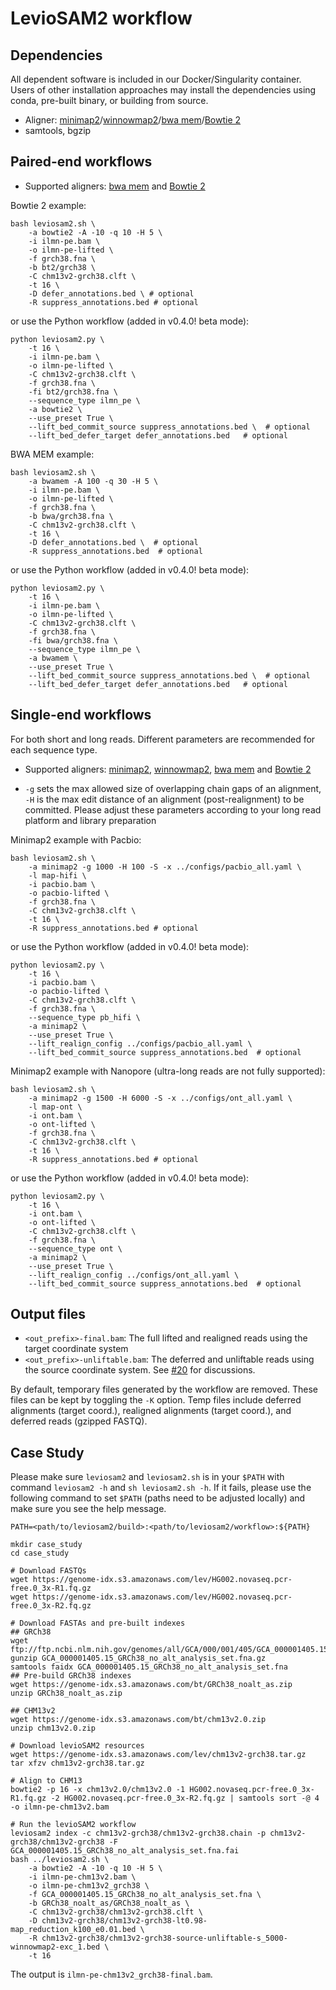 # LevioSAM2 workflow

## Dependencies

All dependent software is included in our Docker/Singularity container.
Users of other installation approaches may install the dependencies using conda, pre-built binary, or building from source.

- Aligner: [minimap2](https://github.com/lh3/minimap2)/[winnowmap2](https://github.com/marbl/Winnowmap)/[bwa mem](https://github.com/lh3/bwa)/[Bowtie 2](http://bowtie-bio.sourceforge.net/bowtie2/manual.shtml) 
- samtools, bgzip

## Paired-end workflows

* Supported aligners: [bwa mem](https://github.com/lh3/bwa) and [Bowtie 2](http://bowtie-bio.sourceforge.net/bowtie2/manual.shtml) 

Bowtie 2 example:
```
bash leviosam2.sh \
    -a bowtie2 -A -10 -q 10 -H 5 \
    -i ilmn-pe.bam \
    -o ilmn-pe-lifted \
    -f grch38.fna \
    -b bt2/grch38 \
    -C chm13v2-grch38.clft \
    -t 16 \
    -D defer_annotations.bed \ # optional
    -R suppress_annotations.bed # optional
```

or use the Python workflow (added in v0.4.0! beta mode):

```
python leviosam2.py \
    -t 16 \
    -i ilmn-pe.bam \
    -o ilmn-pe-lifted \
    -C chm13v2-grch38.clft \
    -f grch38.fna \
    -fi bt2/grch38.fna \
    --sequence_type ilmn_pe \
    -a bowtie2 \
    --use_preset True \
    --lift_bed_commit_source suppress_annotations.bed \  # optional
    --lift_bed_defer_target defer_annotations.bed   # optional
```

BWA MEM example:
```
bash leviosam2.sh \
    -a bwamem -A 100 -q 30 -H 5 \
    -i ilmn-pe.bam \
    -o ilmn-pe-lifted \
    -f grch38.fna \
    -b bwa/grch38.fna \
    -C chm13v2-grch38.clft \
    -t 16 \
    -D defer_annotations.bed \  # optional
    -R suppress_annotations.bed  # optional
```

or use the Python workflow (added in v0.4.0! beta mode):

```
python leviosam2.py \
    -t 16 \
    -i ilmn-pe.bam \
    -o ilmn-pe-lifted \
    -C chm13v2-grch38.clft \
    -f grch38.fna \
    -fi bwa/grch38.fna \
    --sequence_type ilmn_pe \
    -a bwamem \
    --use_preset True \
    --lift_bed_commit_source suppress_annotations.bed \  # optional
    --lift_bed_defer_target defer_annotations.bed   # optional
```


## Single-end workflows

For both short and long reads. Different parameters are recommended for each sequence type.

- Supported aligners: [minimap2](https://github.com/lh3/minimap2), [winnowmap2](https://github.com/marbl/Winnowmap),
[bwa mem](https://github.com/lh3/bwa) and [Bowtie 2](http://bowtie-bio.sourceforge.net/bowtie2/manual.shtml) 

- `-g` sets the max allowed size of overlapping chain gaps of an alignment, `-H` is the max edit distance of an alignment (post-realignment) to be committed. Please adjust these parameters according to your long read platform and library preparation

Minimap2 example with Pacbio:
```
bash leviosam2.sh \
    -a minimap2 -g 1000 -H 100 -S -x ../configs/pacbio_all.yaml \
    -l map-hifi \
    -i pacbio.bam \
    -o pacbio-lifted \
    -f grch38.fna \
    -C chm13v2-grch38.clft \
    -t 16 \
    -R suppress_annotations.bed # optional
```

or use the Python workflow (added in v0.4.0! beta mode):

```
python leviosam2.py \
    -t 16 \
    -i pacbio.bam \
    -o pacbio-lifted \
    -C chm13v2-grch38.clft \
    -f grch38.fna \
    --sequence_type pb_hifi \
    -a minimap2 \
    --use_preset True \
    --lift_realign_config ../configs/pacbio_all.yaml \
    --lift_bed_commit_source suppress_annotations.bed  # optional
```

Minimap2 example with Nanopore (ultra-long reads are not fully supported):
```
bash leviosam2.sh \
    -a minimap2 -g 1500 -H 6000 -S -x ../configs/ont_all.yaml \
    -l map-ont \
    -i ont.bam \
    -o ont-lifted \
    -f grch38.fna \
    -C chm13v2-grch38.clft \
    -t 16 \
    -R suppress_annotations.bed # optional
```

or use the Python workflow (added in v0.4.0! beta mode):

```
python leviosam2.py \
    -t 16 \
    -i ont.bam \
    -o ont-lifted \
    -C chm13v2-grch38.clft \
    -f grch38.fna \
    --sequence_type ont \
    -a minimap2 \
    --use_preset True \
    --lift_realign_config ../configs/ont_all.yaml \
    --lift_bed_commit_source suppress_annotations.bed  # optional
```

## Output files

* `<out_prefix>-final.bam`: The full lifted and realigned reads using the target coordinate system
* `<out_prefix>-unliftable.bam`: The deferred and unliftable reads using the source coordinate system. See [#20](https://github.com/milkschen/leviosam2/issues/20) for discussions.

By default, temporary files generated by the workflow are removed. These files can be kept by toggling the `-K` option. Temp files include deferred alignments (target coord.), realigned alignments (target coord.), and deferred reads (gzipped FASTQ). 


## Case Study

Please make sure `leviosam2` and `leviosam2.sh` is in your `$PATH` with command `leviosam2 -h` and `sh leviosam2.sh -h`.
If it fails, please use the following command to set `$PATH` (paths need to be adjusted locally) and make sure you see the help message.

```
PATH=<path/to/leviosam2/build>:<path/to/leviosam2/workflow>:${PATH}
```

```
mkdir case_study
cd case_study

# Download FASTQs
wget https://genome-idx.s3.amazonaws.com/lev/HG002.novaseq.pcr-free.0_3x-R1.fq.gz
wget https://genome-idx.s3.amazonaws.com/lev/HG002.novaseq.pcr-free.0_3x-R2.fq.gz

# Download FASTAs and pre-built indexes
## GRCh38
wget ftp://ftp.ncbi.nlm.nih.gov/genomes/all/GCA/000/001/405/GCA_000001405.15_GRCh38/seqs_for_alignment_pipelines.ucsc_ids/GCA_000001405.15_GRCh38_no_alt_analysis_set.fna.gz
gunzip GCA_000001405.15_GRCh38_no_alt_analysis_set.fna.gz
samtools faidx GCA_000001405.15_GRCh38_no_alt_analysis_set.fna
## Pre-build GRCh38 indexes
wget https://genome-idx.s3.amazonaws.com/bt/GRCh38_noalt_as.zip
unzip GRCh38_noalt_as.zip

## CHM13v2
wget https://genome-idx.s3.amazonaws.com/bt/chm13v2.0.zip
unzip chm13v2.0.zip

# Download levioSAM2 resources
wget https://genome-idx.s3.amazonaws.com/lev/chm13v2-grch38.tar.gz
tar xfzv chm13v2-grch38.tar.gz

# Align to CHM13
bowtie2 -p 16 -x chm13v2.0/chm13v2.0 -1 HG002.novaseq.pcr-free.0_3x-R1.fq.gz -2 HG002.novaseq.pcr-free.0_3x-R2.fq.gz | samtools sort -@ 4 -o ilmn-pe-chm13v2.bam

# Run the levioSAM2 workflow
leviosam2 index -c chm13v2-grch38/chm13v2-grch38.chain -p chm13v2-grch38/chm13v2-grch38 -F GCA_000001405.15_GRCh38_no_alt_analysis_set.fna.fai
bash ../leviosam2.sh \
    -a bowtie2 -A -10 -q 10 -H 5 \
    -i ilmn-pe-chm13v2.bam \
    -o ilmn-pe-chm13v2_grch38 \
    -f GCA_000001405.15_GRCh38_no_alt_analysis_set.fna \
    -b GRCh38_noalt_as/GRCh38_noalt_as \
    -C chm13v2-grch38/chm13v2-grch38.clft \
    -D chm13v2-grch38/chm13v2-grch38-lt0.98-map_reduction_k100_e0.01.bed \
    -R chm13v2-grch38/chm13v2-grch38-source-unliftable-s_5000-winnowmap2-exc_1.bed \
    -t 16
```

The output is `ilmn-pe-chm13v2_grch38-final.bam`.
